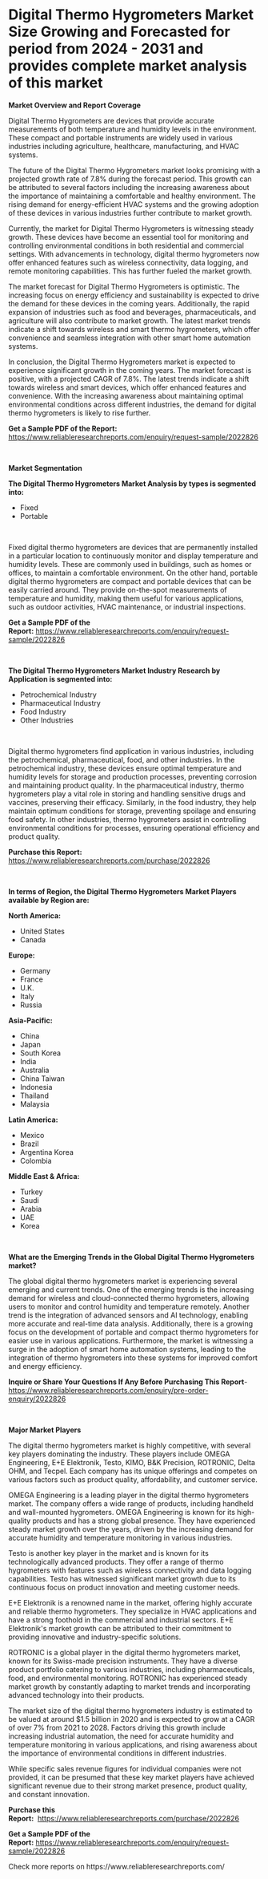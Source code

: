 <p><h1>Digital Thermo Hygrometers Market Size Growing and Forecasted for period from 2024 - 2031 and provides complete market analysis of this market</h1></p><p><strong>Market Overview and Report Coverage</strong></p>
<p><p>Digital Thermo Hygrometers are devices that provide accurate measurements of both temperature and humidity levels in the environment. These compact and portable instruments are widely used in various industries including agriculture, healthcare, manufacturing, and HVAC systems.</p><p>The future of the Digital Thermo Hygrometers market looks promising with a projected growth rate of 7.8% during the forecast period. This growth can be attributed to several factors including the increasing awareness about the importance of maintaining a comfortable and healthy environment. The rising demand for energy-efficient HVAC systems and the growing adoption of these devices in various industries further contribute to market growth.</p><p>Currently, the market for Digital Thermo Hygrometers is witnessing steady growth. These devices have become an essential tool for monitoring and controlling environmental conditions in both residential and commercial settings. With advancements in technology, digital thermo hygrometers now offer enhanced features such as wireless connectivity, data logging, and remote monitoring capabilities. This has further fueled the market growth.</p><p>The market forecast for Digital Thermo Hygrometers is optimistic. The increasing focus on energy efficiency and sustainability is expected to drive the demand for these devices in the coming years. Additionally, the rapid expansion of industries such as food and beverages, pharmaceuticals, and agriculture will also contribute to market growth. The latest market trends indicate a shift towards wireless and smart thermo hygrometers, which offer convenience and seamless integration with other smart home automation systems.</p><p>In conclusion, the Digital Thermo Hygrometers market is expected to experience significant growth in the coming years. The market forecast is positive, with a projected CAGR of 7.8%. The latest trends indicate a shift towards wireless and smart devices, which offer enhanced features and convenience. With the increasing awareness about maintaining optimal environmental conditions across different industries, the demand for digital thermo hygrometers is likely to rise further.</p></p>
<p><strong>Get a Sample PDF of the Report:</strong> <a href="https://www.reliableresearchreports.com/enquiry/request-sample/2022826">https://www.reliableresearchreports.com/enquiry/request-sample/2022826</a></p>
<p>&nbsp;</p>
<p><strong>Market Segmentation</strong></p>
<p><strong>The Digital Thermo Hygrometers Market Analysis by types is segmented into:</strong></p>
<p><ul><li>Fixed</li><li>Portable</li></ul></p>
<p>&nbsp;</p>
<p><p>Fixed digital thermo hygrometers are devices that are permanently installed in a particular location to continuously monitor and display temperature and humidity levels. These are commonly used in buildings, such as homes or offices, to maintain a comfortable environment. On the other hand, portable digital thermo hygrometers are compact and portable devices that can be easily carried around. They provide on-the-spot measurements of temperature and humidity, making them useful for various applications, such as outdoor activities, HVAC maintenance, or industrial inspections.</p></p>
<p><strong>Get a Sample PDF of the Report:</strong>&nbsp;<a href="https://www.reliableresearchreports.com/enquiry/request-sample/2022826">https://www.reliableresearchreports.com/enquiry/request-sample/2022826</a></p>
<p>&nbsp;</p>
<p><strong>The Digital Thermo Hygrometers Market Industry Research by Application is segmented into:</strong></p>
<p><ul><li>Petrochemical Industry</li><li>Pharmaceutical Industry</li><li>Food Industry</li><li>Other Industries</li></ul></p>
<p>&nbsp;</p>
<p><p>Digital thermo hygrometers find application in various industries, including the petrochemical, pharmaceutical, food, and other industries. In the petrochemical industry, these devices ensure optimal temperature and humidity levels for storage and production processes, preventing corrosion and maintaining product quality. In the pharmaceutical industry, thermo hygrometers play a vital role in storing and handling sensitive drugs and vaccines, preserving their efficacy. Similarly, in the food industry, they help maintain optimum conditions for storage, preventing spoilage and ensuring food safety. In other industries, thermo hygrometers assist in controlling environmental conditions for processes, ensuring operational efficiency and product quality.</p></p>
<p><strong>Purchase this Report:</strong>&nbsp; <a href="https://www.reliableresearchreports.com/purchase/2022826">https://www.reliableresearchreports.com/purchase/2022826</a></p>
<p>&nbsp;</p>
<p><strong>In terms of Region, the Digital Thermo Hygrometers Market Players available by Region are:</strong></p>
<p>
    <p> <strong> North America: </strong>
        <ul>
            <li>United States</li>
            <li>Canada</li>
        </ul>
        </p> 
    <p> <strong> Europe: </strong>
        <ul>
            <li>Germany</li>
            <li>France</li>
            <li>U.K.</li>
            <li>Italy</li>
            <li>Russia</li>
        </ul>
        </p> 
    <p> <strong> Asia-Pacific: </strong>
        <ul>
            <li>China</li>
            <li>Japan</li>
            <li>South Korea</li>
            <li>India</li>
            <li>Australia</li>
            <li>China Taiwan</li>
            <li>Indonesia</li>
            <li>Thailand</li>
            <li>Malaysia</li>
        </ul>
        </p> 
    <p> <strong> Latin America: </strong>
        <ul>
            <li>Mexico</li>
            <li>Brazil</li>
            <li>Argentina Korea</li>
            <li>Colombia</li>
        </ul>
        </p> 
    <p> <strong> Middle East & Africa: </strong>
        <ul>
            <li>Turkey</li>
            <li>Saudi</li>
            <li>Arabia</li>
            <li>UAE</li>
            <li>Korea</li>
        </ul>
    </p>
    </p>
<p>&nbsp;</p>
<p><strong>What are the Emerging Trends in the Global Digital Thermo Hygrometers market?</strong></p>
<p><p>The global digital thermo hygrometers market is experiencing several emerging and current trends. One of the emerging trends is the increasing demand for wireless and cloud-connected thermo hygrometers, allowing users to monitor and control humidity and temperature remotely. Another trend is the integration of advanced sensors and AI technology, enabling more accurate and real-time data analysis. Additionally, there is a growing focus on the development of portable and compact thermo hygrometers for easier use in various applications. Furthermore, the market is witnessing a surge in the adoption of smart home automation systems, leading to the integration of thermo hygrometers into these systems for improved comfort and energy efficiency.</p></p>
<p><strong>Inquire or Share Your Questions If Any Before Purchasing This Report</strong>- <a href="https://www.reliableresearchreports.com/enquiry/pre-order-enquiry/2022826">https://www.reliableresearchreports.com/enquiry/pre-order-enquiry/2022826</a></p>
<p>&nbsp;</p>
<p><strong>Major Market Players</strong></p>
<p><p>The digital thermo hygrometers market is highly competitive, with several key players dominating the industry. These players include OMEGA Engineering, E+E Elektronik, Testo, KIMO, B&K Precision, ROTRONIC, Delta OHM, and Tecpel. Each company has its unique offerings and competes on various factors such as product quality, affordability, and customer service.</p><p>OMEGA Engineering is a leading player in the digital thermo hygrometers market. The company offers a wide range of products, including handheld and wall-mounted hygrometers. OMEGA Engineering is known for its high-quality products and has a strong global presence. They have experienced steady market growth over the years, driven by the increasing demand for accurate humidity and temperature monitoring in various industries.</p><p>Testo is another key player in the market and is known for its technologically advanced products. They offer a range of thermo hygrometers with features such as wireless connectivity and data logging capabilities. Testo has witnessed significant market growth due to its continuous focus on product innovation and meeting customer needs.</p><p>E+E Elektronik is a renowned name in the market, offering highly accurate and reliable thermo hygrometers. They specialize in HVAC applications and have a strong foothold in the commercial and industrial sectors. E+E Elektronik's market growth can be attributed to their commitment to providing innovative and industry-specific solutions.</p><p>ROTRONIC is a global player in the digital thermo hygrometers market, known for its Swiss-made precision instruments. They have a diverse product portfolio catering to various industries, including pharmaceuticals, food, and environmental monitoring. ROTRONIC has experienced steady market growth by constantly adapting to market trends and incorporating advanced technology into their products.</p><p>The market size of the digital thermo hygrometers industry is estimated to be valued at around $1.5 billion in 2020 and is expected to grow at a CAGR of over 7% from 2021 to 2028. Factors driving this growth include increasing industrial automation, the need for accurate humidity and temperature monitoring in various applications, and rising awareness about the importance of environmental conditions in different industries.</p><p>While specific sales revenue figures for individual companies were not provided, it can be presumed that these key market players have achieved significant revenue due to their strong market presence, product quality, and constant innovation.</p></p>
<p><strong>Purchase this Report:</strong>&nbsp;&nbsp;<a href="https://www.reliableresearchreports.com/purchase/2022826">https://www.reliableresearchreports.com/purchase/2022826</a></p>
<p></p>
<p><strong>Get a Sample PDF of the Report:</strong>&nbsp;<a href="https://www.reliableresearchreports.com/enquiry/request-sample/2022826">https://www.reliableresearchreports.com/enquiry/request-sample/2022826</a></p>
<p>Check more reports on https://www.reliableresearchreports.com/</p>
